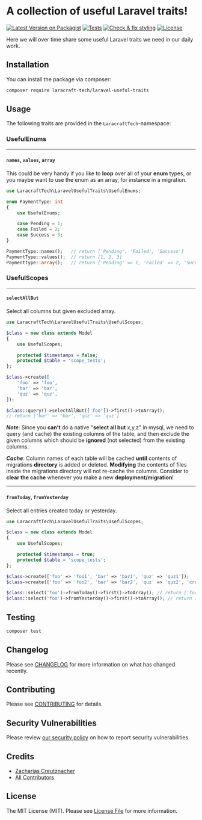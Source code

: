 # A collection of useful Laravel traits!

[![Latest Version on Packagist](https://img.shields.io/packagist/v/laracraft-tech/laravel-useful-traits.svg?style=flat-square)](https://packagist.org/packages/laracraft-tech/laravel-useful-traits)
[![Tests](https://github.com/laracraft-tech/laravel-useful-traits/actions/workflows/run-tests.yml/badge.svg?branch=main)](https://github.com/laracraft-tech/laravel-useful-traits/actions/workflows/run-tests.yml)
[![Check & fix styling](https://github.com/laracraft-tech/laravel-useful-traits/actions/workflows/fix-php-code-style-issues.yml/badge.svg?branch=main)](https://github.com/laracraft-tech/laravel-useful-traits/actions/workflows/fix-php-code-style-issues.yml)
[![License](https://img.shields.io/packagist/l/laracraft-tech/laravel-useful-traits.svg?style=flat-square)](https://packagist.org/packages/laracraft-tech/laravel-useful-traits)
<!--[![Total Downloads](https://img.shields.io/packagist/dt/laracraft-tech/laravel-useful-traits.svg?style=flat-square)](https://packagist.org/packages/laracraft-tech/laravel-useful-traits)-->

Here we will over time share some useful Laravel traits we need in our daily work.

## Installation

You can install the package via composer:

```bash
composer require laracraft-tech/laravel-useful-traits
```

## Usage

The following traits are provided in the `LaracraftTech`-namespace:

### UsefulEnums

---

#### `names`, `values`, `array`
This could be very handy if you like to **loop** over all of your **enum** types, or you maybe want to use the enum as an array, for instance in a migration.

```php
use LaracraftTech\LaravelUsefulTraits\UsefulEnums;

enum PaymentType: int
{
    use UsefulEnums;

    case Pending = 1;
    case Failed = 2;
    case Success = 3;
}

PaymentType::names();   // return ['Pending', 'Failed', 'Success']
PaymentType::values();  // return [1, 2, 3]
PaymentType::array();   // return ['Pending' => 1, 'Failed' => 2, 'Success' => 3]
```

### UsefulScopes

---

#### `selectAllBut`

Select all columns but given excluded array.

```php
use LaracraftTech\LaravelUsefulTraits\UsefulScopes;

$class = new class extends Model
{
    use UsefulScopes;

    protected $timestamps = false;
    protected $table = 'scope_tests';
};

$class->create([
    'foo' => 'foo',
    'bar' => 'bar',
    'quz' => 'quz',
]);

$class::query()->selectAllBut(['foo'])->first()->toArray();
// return ['bar' => 'bar', 'quz' => 'quz']
```
***Note***: Since you **can't** do a native "**select all but** x,y,z" in mysql, we need to query (and cache) the existing columns of the table,
and then exclude the given columns which should be **ignored** (not selected) from the existing columns.

***Cache***: Column names of each table will be cached **until** contents of migrations **directory** is added or deleted.
**Modifying** the contents of files inside the migrations directory will not re-cache the columns.
Consider to **clear the cache** whenever you make a new **deployment/migration**!

---

#### `fromToday`, `fromYesterday`

Select all entries created today or yesterday.

```php
use LaracraftTech\LaravelUsefulTraits\UsefulScopes;

$class = new class extends Model
{
    use UsefulScopes;

    protected $timestamps = true;
    protected $table = 'scope_tests';
};

$class->create(['foo' => 'foo1', 'bar' => 'bar1', 'quz' => 'quz1']);
$class->create(['foo' => 'foo2', 'bar' => 'bar2', 'quz' => 'quz2', 'created_at' => now()->yesterday()]);

$class::select('foo')->fromToday()->first()->toArray(); // return ['foo' => 'foo1']
$class::select('foo')->fromYesterday()->first()->toArray(); // return ['foo' => 'foo2']
```

## Testing

```bash
composer test
```

## Changelog

Please see [CHANGELOG](CHANGELOG.md) for more information on what has changed recently.

## Contributing

Please see [CONTRIBUTING](CONTRIBUTING.md) for details.

## Security Vulnerabilities

Please review [our security policy](../../security/policy) on how to report security vulnerabilities.

## Credits

- [Zacharias Creutznacher](https://github.com/laracraft-tech)
- [All Contributors](../../contributors)

## License

The MIT License (MIT). Please see [License File](LICENSE.md) for more information.
